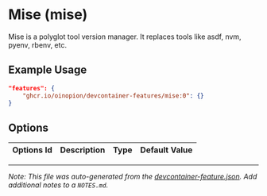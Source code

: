 
# Mise (mise)

Mise is a polyglot tool version manager. It replaces tools like asdf, nvm, pyenv, rbenv, etc.

## Example Usage

```json
"features": {
    "ghcr.io/oinopion/devcontainer-features/mise:0": {}
}
```

## Options

| Options Id | Description | Type | Default Value |
|-----|-----|-----|-----|




---

_Note: This file was auto-generated from the [devcontainer-feature.json](https://github.com/oinopion/devcontainer-features/blob/main/src/mise/devcontainer-feature.json).  Add additional notes to a `NOTES.md`._
